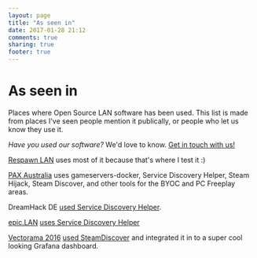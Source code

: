 ```yaml
---
layout: page
title: "As seen in"
date: 2017-01-28 21:12
comments: true
sharing: true
footer: true
---
```


# As seen in

Places where Open Source LAN software has been used. This list is made from places I've
seen people mention it publically, or people who let us know they use it.

*Have you used our software?* We'd love to know. [Get in touch with us!](http://opensourcelan.com/about/)

[Respawn LAN](http://www.respawn.com.au) uses most of it because that's where I test it :)

[PAX Australia](https://aus.paxsite.com) uses gameservers-docker, Service Discovery Helper,
Steam Hijack, Steam Discover, and other tools for the BYOC and PC Freeplay areas.

DreamHack DE [used Service Discovery Helper](https://github.com/OpenSourceLAN/service-discovery-helper/pull/1).

[epic.LAN](https://epiclan.co.uk) [uses Service Discovery Helper](https://github.com/OpenSourceLAN/service-discovery-helper/pull/1#issuecomment-272752779)

[Vectorama 2016](http://vectorama.info/) [used SteamDiscover](https://www.reddit.com/r/lanparty/comments/4nb8rs/vectorama_2016_trying_out_opensourcelans/) and integrated it in to a super cool looking Grafana dashboard.



